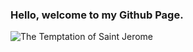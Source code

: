 ### Hello, welcome to my Github Page.

![The Temptation of Saint Jerome](https://i.ibb.co/BP1tJvL/The-Temptation-of-St-Jerome.jpg)
